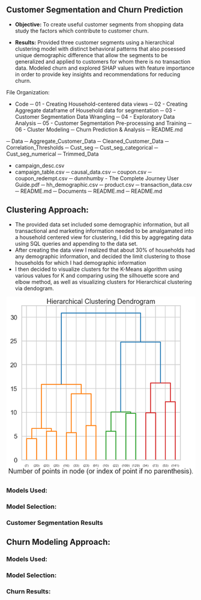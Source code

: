 ## Customer Segmentation and Churn Prediction 

- **Objective:** To create useful customer segments from shopping data study the factors which contribute to customer churn.

- **Results:** Provided three customer segments using a hierarchical clustering model with distinct behavioral patterns that also posessed unique demographic difference that allow the segments to be generalized and applied to customers for whom there is no transaction data.   Modeled churn and explored SHAP values with feature importance in order to provide key insights and recommendations for reducing churn.


File Organization: 

- Code
  ─ 01 - Creating Household-centered data views
  ─ 02 - Creating Aggregate dataframe of Household data for segmentation
  ─ 03 - Customer Segmentation Data Wrangling
  ─ 04 - Exploratory Data Analysis
  ─ 05 - Customer Segmentation Pre-processing and Training
  ─ 06 - Cluster Modeling
  ─ Churn Prediction & Analysis
  ─ README.md

─ Data
  ─ Aggregate_Customer_Data
  ─ Cleaned_Customer_Data
  ─ Correlation_Thresholds
  ─ Cust_seg
  ─ Cust_seg_categorical
  ─ Cust_seg_numerical
  ─ Trimmed_Data
  - campaign_desc.csv
  - campaign_table.csv
  ─ causal_data.csv
  ─ coupon.csv
  ─ coupon_redempt.csv
  ─ dunnhumby - The Complete Journey User Guide.pdf
  ─ hh_demographic.csv
  ─ product.csv
  ─ transaction_data.csv
  ─ README.md
─ Documents
  ─ README.md
─ README.md

## Clustering Approach:

- The provided data set included some demographic information, but all transactional and marketing information needed to be amalgamated into a household centered
view for clustering, I did this by aggregating data using SQL queries and appending to the data set. 
- After creating the data view I realized that about 30% of households had any demographic information, and decided the limit clustering to those households for which I had demographic information
- I then decided to visualize clusters for the K-Means algorithm using various values for K and comparing using the silhouette score and elbow method, as well as visualizing clusters for Hierarchical clustering via dendogram.

![image of agglomerative dendogram](https://raw.githubusercontent.com/NickD-Dean/Springboard/main/Capstone%20Project%203/Documents/Dendrogram.png)

### Models Used:

### Model Selection: 

### Customer Segmentation Results

## Churn Modeling Approach:

### Models Used:

### Model Selection: 

### Churn Results: 
